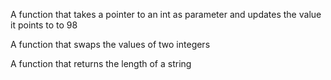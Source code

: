 A function that takes a pointer to an int as parameter and updates the value it points to to 98

A function that swaps the values of two integers

A function that returns the length of a string
